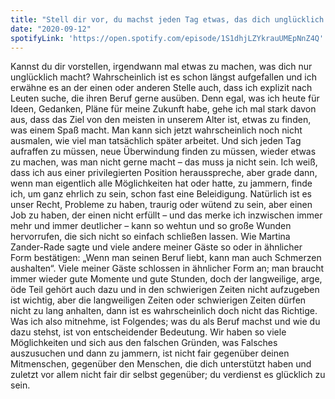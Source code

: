 ```yaml
---
title: "Stell dir vor, du machst jeden Tag etwas, das dich unglücklich macht"
date: "2020-09-12"
spotifyLink: 'https://open.spotify.com/episode/1S1dhjLZYkrauUMEpNnZ4Q'
---
```

Kannst du dir vorstellen, irgendwann mal etwas zu machen, was dich nur unglücklich macht? Wahrscheinlich ist es schon längst aufgefallen und ich erwähne es an der einen oder anderen Stelle auch, dass ich explizit nach Leuten suche, die ihren Beruf gerne ausüben.
Denn egal, was ich heute für Ideen, Gedanken, Pläne für meine Zukunft habe, gehe ich mal stark davon aus, dass das Ziel von den meisten in unserem Alter ist, etwas zu finden, was einem Spaß macht. 
Man kann sich jetzt wahrscheinlich noch nicht ausmalen, wie viel man tatsächlich später arbeitet. Und sich jeden Tag aufraffen zu müssen, neue Überwindung finden zu müssen, wieder etwas zu machen, was man nicht gerne macht – das muss ja nicht sein. 
Ich weiß, dass ich aus einer privilegierten Position herausspreche, aber grade dann, wenn man eigentlich alle Möglichkeiten hat oder hatte, zu jammern, finde ich, um ganz ehrlich zu sein, schon fast eine Beleidigung. 
Natürlich ist es unser Recht, Probleme zu haben, traurig oder wütend zu sein, aber einen Job zu haben, der einen nicht erfüllt – und das merke ich inzwischen immer mehr und immer deutlicher – kann so wehtun und so große Wunden hervorrufen, die sich nicht so einfach schließen lassen. 
Wie Martina Zander-Rade sagte und viele andere meiner Gäste so oder in ähnlicher Form bestätigen: „Wenn man seinen Beruf liebt, kann man auch Schmerzen aushalten“. 
Viele meiner Gäste schlossen in ähnlicher Form an; man braucht immer wieder gute Momente und gute Stunden, doch der langweilige, arge, öde Teil gehört auch dazu und in den schwierigen Zeiten nicht aufzugeben ist wichtig, aber die langweiligen Zeiten oder schwierigen Zeiten dürfen nicht zu lang anhalten, dann ist es wahrscheinlich doch nicht das Richtige.  
Was ich also mitnehme, ist Folgendes; was du als Beruf machst und wie du dazu stehst, ist von entscheidender Bedeutung. 
Wir haben so viele Möglichkeiten und sich aus den falschen Gründen, was Falsches auszusuchen und dann zu jammern, ist nicht fair gegenüber deinen Mitmenschen, gegenüber den Menschen, die dich unterstützt haben und zuletzt vor allem nicht fair dir selbst gegenüber; du verdienst es glücklich zu sein. 
